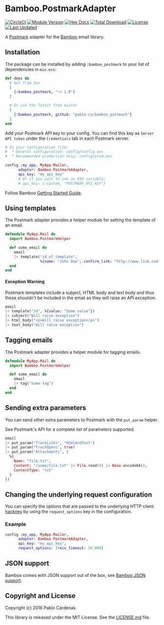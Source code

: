 # Bamboo.PostmarkAdapter

[![CircleCI](https://circleci.com/gh/pablo-co/bamboo_postmark.svg?style=svg)](https://circleci.com/gh/pablo-co/bamboo_postmark)
[![Module Version](https://img.shields.io/hexpm/v/bamboo_postmark.svg)](https://hex.pm/packages/bamboo_postmark)
[![Hex Docs](https://img.shields.io/badge/hex-docs-lightgreen.svg)](https://hexdocs.pm/bamboo_postmark/)
[![Total Download](https://img.shields.io/hexpm/dt/bamboo_postmark.svg)](https://hex.pm/packages/bamboo_postmark)
[![License](https://img.shields.io/hexpm/l/bamboo_postmark.svg)](https://github.com/pablo-co/bamboo_postmark/blob/master/LICENSE.md)
[![Last Updated](https://img.shields.io/github/last-commit/pablo-co/bamboo_postmark.svg)](https://github.com/pablo-co/bamboo_postmark/commits/master)

A [Postmark](https://postmarkapp.com/) adapter for the [Bamboo](https://github.com/thoughtbot/bamboo) email library.

## Installation

The package can be installed by adding `:bamboo_postmark` to your list of
dependencies in `mix.exs`:

```elixir
def deps do
  # Get from hex
  [
    {:bamboo_postmark, "~> 1.0"}
  ]

  # Or use the latest from master
  [
    {:bamboo_postmark, github: "pablo-co/bamboo_postmark"}
  ]
end
```

Add your Postmark API key to your config. You can find this key as `Server API
token` under the `Credentials` tab in each Postmark server.

```elixir
# In your configuration file:
#  * General configuration: config/config.exs
#  * Recommended production only: config/prod.exs

config :my_app, MyApp.Mailer,
      adapter: Bamboo.PostmarkAdapter,
      api_key: "my_api_key"
      # Or if you want to use an ENV variable:
      # api_key: {:system, "POSTMARK_API_KEY"}
```

Follow Bamboo [Getting Started Guide](https://github.com/thoughtbot/bamboo#getting-started).

## Using templates

The Postmark adapter provides a helper module for setting the template of an
email.

```elixir
defmodule MyApp.Mail do
  import Bamboo.PostmarkHelper

  def some_email do
    email
    |> template("id_of_template",
                %{name: "John Doe", confirm_link: "http://www.link.com"})
  end
end
```

#### Exception Warning

Postmark templates include a subject, HTML body and text body and thus these shouldn't be included in the email as they will raise an API exception.

```elixir
email
|> template("id", %{value: "Some value"})
|> subject("Will raise exception")
|> html_body("<p>Will raise exception</p>")
|> text_body("Will raise exception")
```

## Tagging emails

The Postmark adapter provides a helper module for tagging emails.

```elixir
defmodule MyApp.Mail do
  import Bamboo.PostmarkHelper

  def some_email do
    email
    |> tag("some-tag")
  end
end
```

## Sending extra parameters

You can send other extra parameters to Postmark with the `put_param` helper.

See Postmark's API for a complete list of parameters supported.

```elixir
email
|> put_param("TrackLinks", "HtmlAndText")
|> put_param("TrackOpens", true)
|> put_param("Attachments", [
  %{
    Name: "file.txt",
    Content: "/some/file.txt" |> File.read!() |> Base.encode64(),
    ContentType: "txt"
  }
])
```

## Changing the underlying request configuration

You can specify the options that are passed to the underlying HTTP client
[hackney](https://github.com/benoitc/hackney) by using the `request_options` key
in the configuration.

### Example

```elixir
config :my_app, MyApp.Mailer,
      adapter: Bamboo.PostmarkAdapter,
      api_key: "my_api_key",
      request_options: [recv_timeout: 10_000]
```

## JSON support

Bamboo comes with JSON support out of the box, see [Bamboo JSON support](https://github.com/thoughtbot/bamboo#json-support).

## Copyright and License

Copyright (c) 2016 Pablo Cárdenas

This library is released under the MIT License. See the [LICENSE.md](./LICENSE.md) file.

